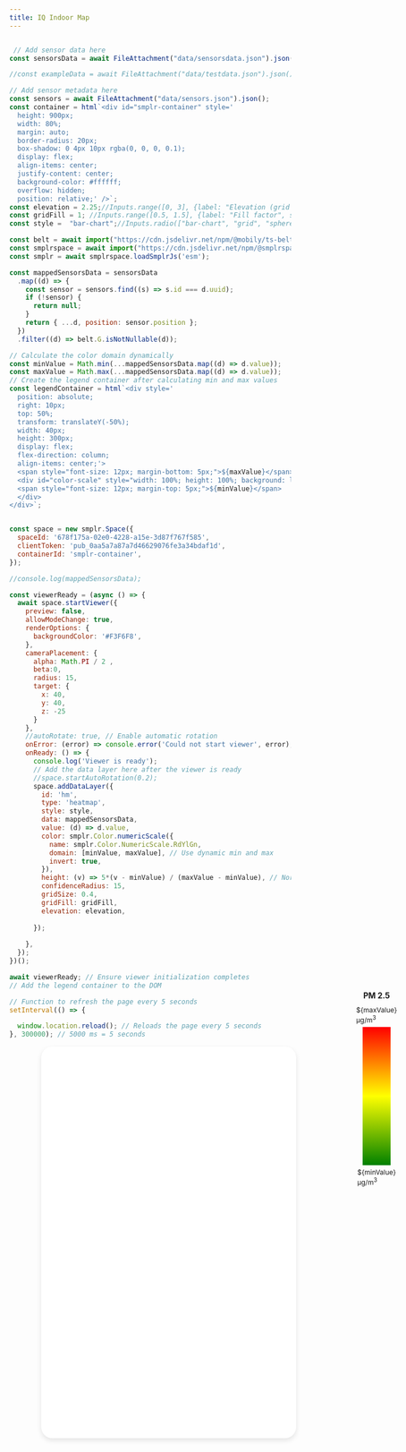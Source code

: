 ```yaml
---
title: IQ Indoor Map
---
```


```js

 // Add sensor data here
const sensorsData = await FileAttachment("data/sensorsdata.json").json();

//const exampleData = await FileAttachment("data/testdata.json").json();

// Add sensor metadata here
const sensors = await FileAttachment("data/sensors.json").json();
const container = html`<div id="smplr-container" style='
  height: 900px; 
  width: 80%; 
  margin: auto; 
  border-radius: 20px; 
  box-shadow: 0 4px 10px rgba(0, 0, 0, 0.1); 
  display: flex; 
  align-items: center; 
  justify-content: center; 
  background-color: #ffffff; 
  overflow: hidden; 
  position: relative;' />`;
const elevation = 2.25;//Inputs.range([0, 3], {label: "Elevation (grid & sphere)", step: 0.25, value: 2.75});
const gridFill = 1; //Inputs.range([0.5, 1.5], {label: "Fill factor", step: 0.1});
const style =  "bar-chart";//Inputs.radio(["bar-chart", "grid", "spheres"], {label: "Heatmap style", value: "bar-chart"});

const belt = await import("https://cdn.jsdelivr.net/npm/@mobily/ts-belt@latest/+esm");
const smplrspace = await import("https://cdn.jsdelivr.net/npm/@smplrspace/smplr-loader@latest/+esm");
const smplr = await smplrspace.loadSmplrJs('esm');

const mappedSensorsData = sensorsData
  .map((d) => {
    const sensor = sensors.find((s) => s.id === d.uuid);
    if (!sensor) {
      return null;
    }
    return { ...d, position: sensor.position };
  })
  .filter((d) => belt.G.isNotNullable(d));

// Calculate the color domain dynamically
const minValue = Math.min(...mappedSensorsData.map((d) => d.value));
const maxValue = Math.max(...mappedSensorsData.map((d) => d.value));
// Create the legend container after calculating min and max values
const legendContainer = html`<div style='
  position: absolute; 
  right: 10px; 
  top: 50%; 
  transform: translateY(-50%); 
  width: 40px; 
  height: 300px; 
  display: flex; 
  flex-direction: column; 
  align-items: center;'>
  <span style="font-size: 12px; margin-bottom: 5px;">${maxValue}</span>
  <div id="color-scale" style="width: 100%; height: 100%; background: linear-gradient(to bottom, red, yellow, green);"></div>
  <span style="font-size: 12px; margin-top: 5px;">${minValue}</span>
  </div>
</div>`;


const space = new smplr.Space({
  spaceId: '678f175a-02e0-4228-a15e-3d87f767f585',
  clientToken: 'pub_0aa5a7a87a7d46629076fe3a34bdaf1d',
  containerId: 'smplr-container',
});

//console.log(mappedSensorsData);

const viewerReady = (async () => {
  await space.startViewer({
    preview: false,
    allowModeChange: true,
    renderOptions: {
      backgroundColor: '#F3F6F8',
    },
    cameraPlacement: {
      alpha: Math.PI / 2 ,
      beta:0,
      radius: 15,
      target: {
        x: 40,
        y: 40,
        z: -25
      }
    },
    //autoRotate: true, // Enable automatic rotation
    onError: (error) => console.error('Could not start viewer', error),
    onReady: () => {
      console.log('Viewer is ready');
      // Add the data layer here after the viewer is ready
      //space.startAutoRotation(0.2);
      space.addDataLayer({
        id: 'hm',
        type: 'heatmap',
        style: style,
        data: mappedSensorsData,
        value: (d) => d.value,
        color: smplr.Color.numericScale({
          name: smplr.Color.NumericScale.RdYlGn,
          domain: [minValue, maxValue], // Use dynamic min and max
          invert: true,
        }),
        height: (v) => 5*(v - minValue) / (maxValue - minValue), // Normalize height to dynamic range
        confidenceRadius: 15,
        gridSize: 0.4,
        gridFill: gridFill,
        elevation: elevation,
      
      });
      
    },
  });
})();

await viewerReady; // Ensure viewer initialization completes
// Add the legend container to the DOM

// Function to refresh the page every 5 seconds
setInterval(() => {

  window.location.reload(); // Reloads the page every 5 seconds
}, 300000); // 5000 ms = 5 seconds

```

<div style="height: 90%; width: 113%;">
  <div id="smplr-container" style='
  height: 700px; 
  width: 80%; 
  margin: auto; 
  border-radius: 20px; 
  box-shadow: 0 4px 10px rgba(0, 0, 0, 0.1); 
  display: flex; 
  align-items: center; 
  justify-content: center; 
  background-color: #ffffff; 
  overflow: hidden;'></div>
</div>
<div style='
  position: absolute; 
  right: 50px; 
  top: 50%; 
  transform: translateY(-50%); 
  width: 50px; 
  height: 350px; 
  display: flex; 
  flex-direction: column; 
  align-items: center;'>
  <span style="font-size: 14px; font-weight: bold; margin-bottom: 10px;">PM 2.5</span>
  <span style="font-size: 12px; margin-bottom: 5px;">${maxValue} µg/m<sup>3</sup></span>
  <div id="color-scale" style="width: 100%; height: 100%; background: linear-gradient(to bottom, red, yellow, green);"></div>
  <span style="font-size: 12px; margin-top: 5px;">${minValue} µg/m<sup>3</sup></span>
</div>
